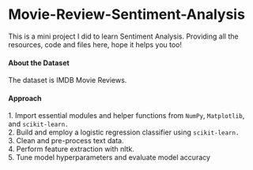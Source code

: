 # Movie-Review-Sentiment-Analysis

<p>This is a mini project I did to learn Sentiment Analysis.
 Providing all the resources, code and files here, hope it helps you too! </p>

<h4>About the Dataset</h4>
 <p>The dataset is IMDB Movie Reviews.</p>


<h4>Approach</h4>
<p>1. Import essential modules and helper functions from <code>NumPy</code>, <code>Matplotlib</code>, and <code>scikit-learn.</code><br>
   2. Build and employ a logistic regression classifier using <code>scikit-learn.</code><br>
   3. Clean and pre-process text data.<br>
   4. Perform feature extraction with nltk.<br>
   5. Tune model hyperparameters and evaluate model accuracy</p>
